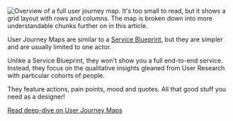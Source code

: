 ![Overview of a full user journey map. It's too small to read, but it shows a grid layout with rows and columns. The map is broken down into more understandable chunks further on in this article.](/images/work/user-journey-map-full.webp)

User Journey Maps are similar to a [Service Blueprint](/work/service-blueprints), but they are simpler and are usually limited to one actor.

Unlike a Service Blueprint, they won't show you a full end-to-end service. Instead, they focus on the qualitative insights gleaned from User Research with particular cohorts of people.

They feature actions, pain points, mood and quotes. All that good stuff you need as a designer!

[Read deep-dive on User Journey Maps](/work/user-journey-maps)
